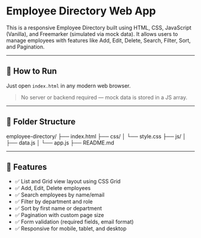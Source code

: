 # Employee Directory Web App

This is a responsive Employee Directory built using HTML, CSS, JavaScript (Vanilla), and Freemarker (simulated via mock data). It allows users to manage employees with features like Add, Edit, Delete, Search, Filter, Sort, and Pagination.

---

## 🚀 How to Run

Just open `index.html` in any modern web browser.

> No server or backend required — mock data is stored in a JS array.

---

## 📁 Folder Structure

employee-directory/
├── index.html
├── css/
│ └── style.css
├── js/
│ ├── data.js
│ └── app.js
├── README.md

---

## 🔧 Features

- ✅ List and Grid view layout using CSS Grid
- ✅ Add, Edit, Delete employees
- ✅ Search employees by name/email
- ✅ Filter by department and role
- ✅ Sort by first name or department
- ✅ Pagination with custom page size
- ✅ Form validation (required fields, email format)
- ✅ Responsive for mobile, tablet, and desktop